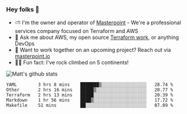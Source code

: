 

### Hey folks 👋

- ⛅️ I'm the owner and operator of [Masterpoint](https://masterpoint.io) - We're a professional services company focused on Terraform and AWS
- 💬 Ask me about AWS, my open source [Terraform work](https://github.com/masterpointio?q=terraform&type=&language=hcl), or anything DevOps
- 🔨 Want to work together on an upcoming project? Reach out via [masterpoint.io](https://masterpoint.io)
- 🧗‍♂️ Fun fact: I've rock climbed on 5 continents! 


![Matt's github stats](https://github-readme-stats.vercel.app/api?username=Gowiem&count_private=true&theme=cobalt&show_icons=true)

<!--START_SECTION:waka-->
```text
YAML        3 hrs 8 mins    ███████▒░░░░░░░░░░░░░░░░░   28.74 % 
Other       2 hrs 16 mins   █████▒░░░░░░░░░░░░░░░░░░░   20.77 % 
Terraform   2 hrs 13 mins   █████░░░░░░░░░░░░░░░░░░░░   20.39 % 
Markdown    1 hr 56 mins    ████▒░░░░░░░░░░░░░░░░░░░░   17.72 % 
Makefile    51 mins         ██░░░░░░░░░░░░░░░░░░░░░░░   07.89 % 
```
<!--END_SECTION:waka-->
